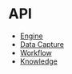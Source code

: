 # API

* [Engine](api/engine/1.2.0/index.html)
* [Data Capture](api/data-capture/1.3.0/index.html)
* [Workflow](api/workflow/0.1.0-beta01/index.html)
* [Knowledge](api/knowledge/0.1.0-beta01/index.html)
